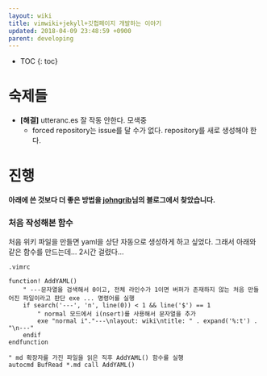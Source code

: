 ```yaml
---
layout: wiki
title: vimwiki+jekyll+깃헙페이지 개발하는 이야기
updated: 2018-04-09 23:48:59 +0900
parent: developing
---
```

* TOC
{: toc}

# 숙제들

- **[해결]** utteranc.es 잘 작동 안한다. 모색중
    - forced repository는 issue를 달 수가 없다. repository를 새로 생성해야 한다.

# 진행

**아래에 쓴 것보다 더 좋은 방법을 [johngrib](https://johngrib.github.io/wiki/vimwiki/#vimscript-서포트-코드 )님의 블로그에서 찾았습니다.**

### 처음 작성해본 함수
처음 위키 파일을 만들면 yaml을 상단 자동으로 생성하게 하고 싶었다. 그래서 아래와 같은 함수를 만드는데... 2시간 걸렸다...

`.vimrc`
~~~
function! AddYAML()
    " ---문자열을 검색해서 0이고, 전체 라인수가 1이면 버퍼가 존재하지 않는 처음 만들어진 파일이라고 판단 exe ... 명령어를 실행
    if search('---', 'n', line(0)) < 1 && line('$') == 1
        " normal 모드에서 i(nsert)를 사용해서 문자열을 추가
        exe "normal i"."---\nlayout: wiki\ntitle: " . expand('%:t') . "\n---"
    endif
endfunction

" md 확장자를 가진 파일을 읽은 직후 AddYAML() 함수를 실행
autocmd BufRead *.md call AddYAML()
~~~
